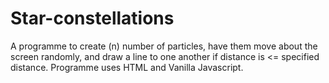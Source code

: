 # Star-constellations
A programme to create (n) number of particles, have them move about the screen randomly, and draw a line to one another if distance is &lt;= specified distance.
Programme uses HTML <canvas> and Vanilla Javascript.
